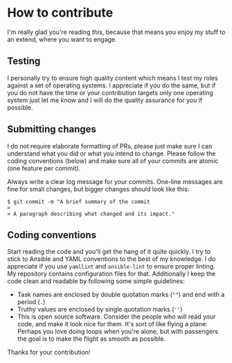 # How to contribute

I'm really glad you're reading this, because that means you enjoy my stuff to an extend, where you want to engage.

## Testing

I personally try to ensure high quality content which means I test my roles against a set of operating systems. I appreciate if you do the same, but if you do not have the time or your contribution targets only one operating system just let me know and I will do the quality assurance for you if possible.

## Submitting changes

I do not require elaborate formatting of PRs, please just make sure I can understand what you did or what you intend to change. Please follow the coding conventions (below) and make sure all of your commits are atomic (one feature per commit).

Always write a clear log message for your commits. One-line messages are fine for small changes, but bigger changes should look like this:

    $ git commit -m "A brief summary of the commit
    > 
    > A paragraph describing what changed and its impact."

## Coding conventions

Start reading the code and you'll get the hang of it quite quickly.
I try to stick to Ansible and YAML conventions to the best of my knowledge.
I do appreciate if you use `yamllint` and `ansible-lint` to ensure proper linting. My repository contains configuration files for that.
Additionally I keep the code clean and readable by following some simple guidelines:

  * Task names are enclosed by double quotation marks (`""`) and end with a period (`.`)
  * Truthy values are enclosed by single  quotation marks (`''`)
  * This is open source software. Consider the people who will read your code, and make it look nice for them. It's sort of like flying a plane: Perhaps you love doing loops when you're alone, but with passengers the goal is to make the flight as smooth as possible.

Thanks for your contribution!

